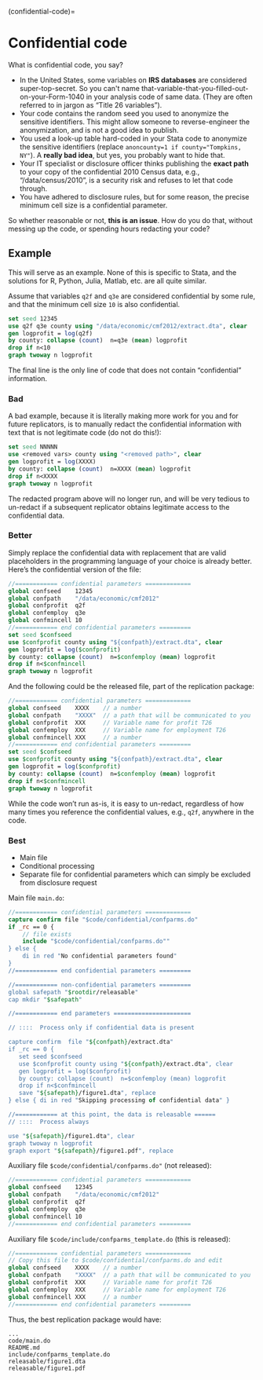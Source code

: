 (confidential-code)=
# Confidential code

What is confidential code, you say? 

- In the United States, some variables on **IRS databases** are considered super-top-secret. So you can't name that-variable-that-you-filled-out-on-your-Form-1040 in your analysis code of same data. (They are often referred to in jargon as “Title 26 variables”).
- Your code contains the random seed you used to anonymize the sensitive identifiers. This might allow someone to reverse-engineer the anonymization, and is not a good idea to publish.
- You used a look-up table hard-coded in your Stata code to anonymize the sensitive identifiers (replace `anoncounty=1 if county="Tompkins, NY"`). A **really bad idea**, but yes, you probably want to hide that.
- Your IT specialist or disclosure officer thinks publishing the **exact path** to your copy of the confidential 2010 Census data, e.g., “/data/census/2010”, is a security risk and refuses to let that code through.
- You have adhered to disclosure rules, but for some reason, the precise minimum cell size is a confidential parameter.

So whether reasonable or not, **this is an issue**. How do you do that, without messing up the code, or spending hours redacting your code?

## Example
This will serve as an example. None of this is specific to Stata, and the solutions for R, Python, Julia, Matlab, etc. are all quite similar. 

Assume that variables `q2f` and `q3e` are considered confidential by some rule, and that the minimum cell size `10` is also confidential.

```stata
set seed 12345
use q2f q3e county using "/data/economic/cmf2012/extract.dta", clear
gen logprofit = log(q2f)
by county: collapse (count)  n=q3e (mean) logprofit
drop if n<10
graph twoway n logprofit
```

The final line is the only line of code that does not contain “confidential” information.

### Bad
A bad example, because it is literally making more work for you and for future replicators, is to manually redact the confidential information with text that is not legitimate code (do not do this!):

```stata
set seed NNNNN
use <removed vars> county using "<removed path>", clear
gen logprofit = log(XXXX)
by county: collapse (count)  n=XXXX (mean) logprofit
drop if n<XXXX
graph twoway n logprofit
```
The redacted program above will no longer run, and will be very tedious to un-redact if a subsequent replicator obtains legitimate access to the confidential data.

### Better
Simply replace the confidential data with replacement that are valid placeholders in the programming language of your choice is already better. Here’s the confidential version of the file:

```stata
//============ confidential parameters =============
global confseed    12345
global confpath    "/data/economic/cmf2012"
global confprofit  q2f
global confemploy  q3e
global confmincell 10
//============ end confidential parameters =========
set seed $confseed
use $confprofit county using "${confpath}/extract.dta", clear
gen logprofit = log($confprofit)
by county: collapse (count)  n=$confemploy (mean) logprofit
drop if n<$confmincell
graph twoway n logprofit
```

And the following could be the released file, part of the replication package:

```stata
//============ confidential parameters =============
global confseed    XXXX    // a number
global confpath    "XXXX"  // a path that will be communicated to you
global confprofit  XXX     // Variable name for profit T26
global confemploy  XXX     // Variable name for employment T26
global confmincell XXX     // a number
//============ end confidential parameters =========
set seed $confseed
use $confprofit county using "${confpath}/extract.dta", clear
gen logprofit = log($confprofit)
by county: collapse (count)  n=$confemploy (mean) logprofit
drop if n<$confmincell
graph twoway n logprofit
```

While the code won’t run as-is, it is easy to un-redact, regardless of how many times you reference the confidential values, e.g., `q2f`, anywhere in the code.


### Best

- Main file
- Conditional processing
- Separate file for confidential parameters which can simply be excluded from disclosure request

Main file `main.do`:

```stata
//============ confidential parameters =============
capture confirm file "$code/confidential/confparms.do"
if _rc == 0 {
    // file exists
    include "$code/confidential/confparms.do""
} else {
    di in red "No confidential parameters found"
}
//============ end confidential parameters =========

//============ non-confidential parameters =========
global safepath "$rootdir/releasable"
cap mkdir "$safepath"

//============ end parameters ======================

// ::::  Process only if confidential data is present 

capture confirm  file "${confpath}/extract.dta"
if _rc == 0 {
   set seed $confseed
   use $confprofit county using "${confpath}/extract.dta", clear
   gen logprofit = log($confprofit)
   by county: collapse (count)  n=$confemploy (mean) logprofit
   drop if n<$confmincell
   save "${safepath}/figure1.dta", replace
} else { di in red "Skipping processing of confidential data" }

//============ at this point, the data is releasable ======
// ::::  Process always 

use "${safepath}/figure1.dta", clear
graph twoway n logprofit
graph export "${safepath}/figure1.pdf", replace
```

Auxiliary file `$code/confidential/confparms.do"` (not released):

```stata
//============ confidential parameters =============
global confseed    12345
global confpath    "/data/economic/cmf2012"
global confprofit  q2f
global confemploy  q3e
global confmincell 10
//============ end confidential parameters =========
```

Auxiliary file `$code/include/confparms_template.do` (this is released):

```stata
//============ confidential parameters =============
// Copy this file to $code/confidential/confparms.do and edit
global confseed    XXXX    // a number
global confpath    "XXXX"  // a path that will be communicated to you
global confprofit  XXX     // Variable name for profit T26
global confemploy  XXX     // Variable name for employment T26
global confmincell XXX     // a number
//============ end confidential parameters =========
```

Thus, the best replication package would have:

```plaintext
...
code/main.do
README.md
include/confparms_template.do
releasable/figure1.dta
releasable/figure1.pdf
```



